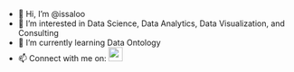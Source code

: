 - 👋 Hi, I’m @issaloo
- 👀 I’m interested in Data Science, Data Analytics, Data Visualization, and Consulting
- 🌱 I’m currently learning Data Ontology
- 📫 Connect with me on: [<img src="https://neilpatel.com/wp-content/uploads/2017/05/LinkedIn.jpg" width="25"/>](https://www.linkedin.com/in/issac-loo-120b0163/)

<!---
issaloo/issaloo is a ✨ special ✨ repository because its `README.md` (this file) appears on your GitHub profile.
You can click the Preview link to take a look at your changes.
--->
